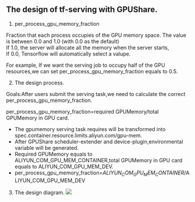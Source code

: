 ## The design of tf-serving with GPUShare. 

1. per_process_gpu_memory_fraction  

Fraction that each process occupies of the GPU memory space. The value is between 0.0 and 1.0 (with 0.0 as the default)   
If 1.0, the server will allocate all the memory when the server starts,   
If 0.0, Tensorflow will automatically select a valupe.  

For example, If we want the serving job to occupy half of the GPU resources,we can set per_process_gpu_memory_fraction equals to 0.5.

2. The design process.   
 
Goals:After users submit the serving task,we need to calculate the correct per_process_gpu_memory_fraction.  

per_process_gpu_memory_fraction=required GPUMemory/total GPUMemory in GPU card.

* The gpumemory serving task requires will be transformed into spec.container.resource.limits.aliyun.com/gpu-mem.
* After GPUShare scheduler-extender and device-plugin,environmental variable will be generated.  
* Required GPUMemory equals to ALIYUN_COM_GPU_MEM_CONTAINER,total GPUMemory in GPU card equals to ALIYUN_COM_GPU_MEM_DEV.
* per_process_gpu_memory_fraction=$ALIYUN_COM_GPU_MEM_CONTAINER/$ALIYUN_COM_GPU_MEM_DEV

3. The design  diagram.
![](https://ws3.sinaimg.cn/large/006tNc79gy1g605lvp09aj31ho0je762.jpg)